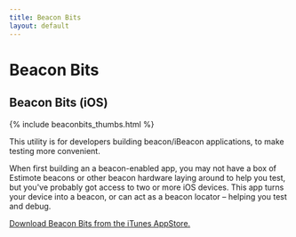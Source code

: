 ```yaml
---
title: Beacon Bits
layout: default
---
```

# Beacon Bits

## Beacon Bits (iOS)

<div class="text-center">
  {% include beaconbits_thumbs.html %}
</div>

This utility is for developers building beacon/iBeacon applications, to make testing more convenient. 

When first building an a beacon-enabled app, you may not have a box of Estimote beacons or other beacon hardware laying around to help you test, but you've probably got access to two or more iOS devices. This app turns your device into a beacon, or can act as a beacon locator – helping you test and debug.

[Download Beacon Bits from the iTunes AppStore.](https://itunes.apple.com/us/app/beacon-bits/id908415047?ls=1&mt=8)

<br />
<br />
